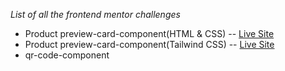 *List of all the frontend mentor challenges*
- Product preview-card-component(HTML & CSS) -- [Live Site](https://product-preview-card-component-five-flax.vercel.app/)
- Product preview-card-component(Tailwind CSS) -- [Live Site](https://frontend-mentor-challenges-black.vercel.app/)
- qr-code-component